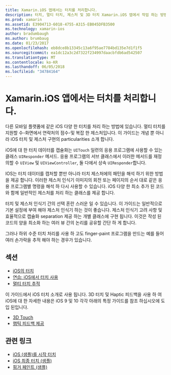 ```yaml
---
title: Xamarin.iOS 앱에서는 터치를 처리합니다.
description: 터치, 멀티 터치, 제스처 및 3D 터치 Xamarin.iOS 앱에서 작업 하는 방법을 설명 하는 지침은이 문서 연결 되어 있습니다.
ms.prod: xamarin
ms.assetid: E3904713-6018-4755-A315-EB045DFB3500
ms.technology: xamarin-ios
author: bradumbaugh
ms.author: brumbaug
ms.date: 01/23/2017
ms.openlocfilehash: eb8dce8b13345c13a6f95ae7784bd135e7d1f1f5
ms.sourcegitcommit: ea1dc12a3c2d7322f234997daacbfdb6ad542507
ms.translationtype: MT
ms.contentlocale: ko-KR
ms.lasthandoff: 06/05/2018
ms.locfileid: "34784164"
---
```

# <a name="handling-touch-in-xamarinios-apps"></a>Xamarin.iOS 앱에서는 터치를 처리합니다.

다른 모바일 플랫폼에 같은 iOS 다양 한 터치를 처리 하는 방법에 있습니다. 멀티 터치를 지원할 수-화면에서 연락처의 점수-및 복잡 한 제스처입니다. 이 가이드는 개념 뿐 아니라 iOS 터치 및 제스처 구현의 particularities 소개 합니다.

iOS에 대 한 터치 데이터를 캡슐화는 `UITouch` 일련의 응용 프로그램에 사용할 수 있는 클래스 `UIResponder` 메서드. 응용 프로그램의 서브 클래스에서 이러한 메서드를 재정의할 수 `UIView` 및 `UIViewController`, 둘 다에서 상속 `UIResponder`합니다.

IOS는 터치 데이터를 캡처할 뿐만 아니라 터치 제스처에의 패턴을 해석 하기 위한 방법을 제공 합니다. 이러한 제스처 인식기 이미지의 회전 또는 페이지의 순서 대로 같은 응용 프로그램별 명령을 해석 하 다시 사용할 수 있습니다. iOS 다양 한 최소 추가 된 코드와 함께 일반적인 제스처를 처리 하는 클래스를 제공 합니다.

터치 및 제스처 인식기 간의 선택 혼란 스러운 일 수 있습니다. 이 가이드는 일반적으로 기본 설정에 부여 해야 제스처 인식기 하는 것이 좋습니다. 제스처 인식기 고려 사항 및 효율적으로 캡슐화 separation 제공 하는 개별 클래스에 구현 됩니다. 이것은 작성 된 코드의 양을 최소화 하는 여러 뷰 간의 논리를 공유할 간단 하 게 합니다.

그러나 하위 수준 터치 처리를 사용 하 고도 finger-paint 프로그램을 만드는 예를 들어 여러 손가락을 추적 해야 하는 경우가 있습니다.

## <a name="sections"></a>섹션

-  [iOS의 터치](touch-in-ios.md)
-  [연습: iOS에서 터치 사용](ios-touch-walkthrough.md)
-  [멀티 터치 추적](touch-tracking.md)

이 가이드에서 iOS 터치 소개로 사용 됩니다. 3D 터치 및 Haptic 피드백을 사용 하 여 iOS에 대 한 자세한 내용은 iOS 9 및 10 각각 아래의 특정 가이드를 참조 하십시오에 도입 된입니다.

* [3D Touch](~/ios/platform/3d-touch.md)
* [햅틱 피드백 제공](~/ios/user-interface/ios-ui/haptic-feedback.md)

## <a name="related-links"></a>관련 링크

- [iOS (샘플)를 시작 터치](https://developer.xamarin.com/samples/monotouch/ApplicationFundamentals/Touch_start)
- [iOS 최종 터치 (샘플)](https://developer.xamarin.com/samples/monotouch/ApplicationFundamentals/Touch_final)
- [핑거 페인트 (샘플)](https://developer.xamarin.com/samples/monotouch/ApplicationFundamentals/FingerPaint)
